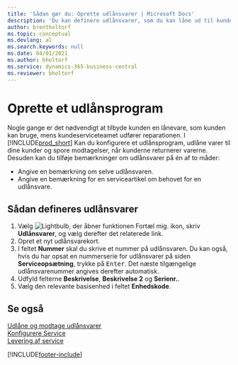 ```yaml
---
title: 'Sådan gør du: Oprette udlånsvarer | Microsoft Docs'
description: 'Du kan definere udlånsvarer, som du kan låne ud til kunderne som erstatning for de serviceartikler, der er til reparation.'
author: brentholtorf
ms.topic: conceptual
ms.devlang: al
ms.search.keywords: null
ms.date: 04/01/2021
ms.author: bholtorf
ms.service: dynamics-365-business-central
ms.reviewer: bholtorf
---
```

# <a name="set-up-a-loaner-program"></a>Oprette et udlånsprogram
Nogle gange er det nødvendigt at tilbyde kunden en lånevare, som kunden kan bruge, mens kundeserviceteamet udfører reparationen. I [!INCLUDE[prod_short](includes/prod_short.md)] Kan du konfigurere et udlånsprogram, udlåne varer til dine kunder og spore modtagelser, når kunderne returnerer varerne. Desuden kan du tilføje bemærkninger om udlånsvarer på én af to måder:  
  
* Angive en bemærkning om selve udlånsvaren.  
* Angive en bemærkning for en serviceartikel om behovet for en udlånsvare.  

## <a name="to-set-up-a-loaner"></a>Sådan defineres udlånsvarer
1. Vælg ![Lightbulb, der åbner funktionen Fortæl mig.](media/ui-search/search_small.png "Fortæl mig, hvad du vil foretage dig") ikon, skriv **Udlånsvarer**, og vælg derefter det relaterede link.  
2. Opret et nyt udlånsvarekort. 
3. I feltet **Nummer** skal du skrive et nummer på udlånsvaren. Du kan også, hvis du har opsat en nummerserie for udlånsvarer på siden **Serviceopsætning**, trykke på <kbd>Enter</kbd>. Det næste tilgængelige udlånsvarenummer angives derefter automatisk.  
4. Udfyld felterne **Beskrivelse**, **Beskrivelse 2** og **Serienr.**.  
5. Vælg den relevante basisenhed i feltet **Enhedskode**.  
  
## <a name="see-also"></a>Se også
[Udlåne og modtage udlånsvarer](service-how-to-lend-receive-loaners.md)  
[Konfigurere Service](service-setup-service.md)  
[Levering af service](service-deliver-service.md)  



[!INCLUDE[footer-include](includes/footer-banner.md)]
